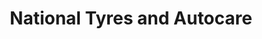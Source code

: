 ---
title: "National Tyres and Autocare"
url: /glasgow/national-tyres-and-autocare/
shop: car repair
---